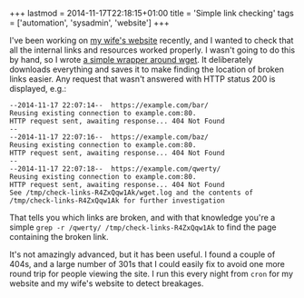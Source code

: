 +++
lastmod = 2014-11-17T22:18:15+01:00
title = 'Simple link checking'
tags = ['automation', 'sysadmin', 'website']
+++

I've been working on [my wife's website](https://www.arianetobin.ie/) recently,
and I wanted to check that all the internal links and resources worked properly.
I wasn't going to do this by hand, so I wrote [a simple wrapper around
wget](https://github.com/tobinjt/bin/blob/master/check-links). It deliberately
downloads everything and saves it to make finding the location of broken links
easier. Any request that wasn't answered with HTTP status 200 is displayed,
e.g.:

```text
--2014-11-17 22:07:14--  https://example.com/bar/
Reusing existing connection to example.com:80.
HTTP request sent, awaiting response... 404 Not Found
--
--2014-11-17 22:07:16--  https://example.com/baz/
Reusing existing connection to example.com:80.
HTTP request sent, awaiting response... 404 Not Found
--
--2014-11-17 22:07:18--  https://example.com/qwerty/
Reusing existing connection to example.com:80.
HTTP request sent, awaiting response... 404 Not Found
See /tmp/check-links-R4ZxQqw1Ak/wget.log and the contents of /tmp/check-links-R4ZxQqw1Ak for further investigation
```

That tells you which links are broken, and with that knowledge you're a simple
`grep -r /qwerty/ /tmp/check-links-R4ZxQqw1Ak` to find the page containing the
broken link.

It's not amazingly advanced, but it has been useful. I found a couple of 404s,
and a large number of 301s that I could easily fix to avoid one more round trip
for people viewing the site. I run this every night from `cron` for my website
and my wife's website to detect breakages.

